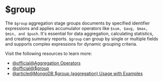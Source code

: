 # $group

The `$group` aggregation stage groups documents by specified identifier expressions and applies accumulator operators like `$sum, $avg, $max, $min, and $push`. It's essential for data aggregation, calculating statistics, and creating summary reports. `$group` can group by single or multiple fields and supports complex expressions for dynamic grouping criteria.

Visit the following resources to learn more:

- [@official@Aggregation Operators](https://www.mongodb.com/docs/manual/reference/operator/aggregation/)
- [@official@\$group](https://www.mongodb.com/docs/manual/reference/operator/aggregation/group/)
- [@article@MongoDB \$group (aggregation) Usage with Examples](https://sparkbyexamples.com/mongodb/mongodb-group-aggregation/)
